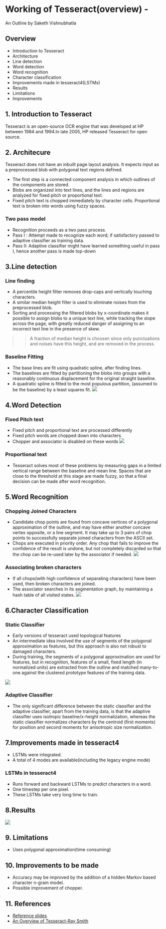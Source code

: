 #   Working of Tesseract(overview) - 
An Outline by Saketh Vishnubhatla

## Overview
* Introduction to Tesseract
* Architecture 
* Line detection
* Word detection
* Word recognition
* Character classification
* Improvements made in tesseract4(LSTMs)
* Results
* Limitations
* Improvements
## 1. Introduction to Tesseract
Tesseract is an open-source OCR engine that was developed at HP between 1984 and 1994.In late 2005, HP released Tesseract for open source.

## 2. Architecure
Tesseract does not have an inbuilt page layout analysis. It expects input as a preprocessed blob with polygonal text regions defined.
* The first step is a connected component analysis in which outlines of the components are stored.
* Blobs are organized into text lines, and the lines and regions are analyzed for fixed pitch or proportional text.
* Fixed pitch text is chopped immediately by character cells. Proportional text is broken into words using fuzzy spaces.
### Two pass model
* Recognition proceeds as a two pass process.
* Pass I : Attempt made to recognize each word; if satisfactory passed to adaptive classifier as training data.
* Pass II: Adaptive classifier might have learned something useful in pass I, hence another pass is made top-down
## 3.Line detection

### Line finding
* A percentile height filter removes drop-caps and vertically touching characters.
* A similar median height filter is used to eliminate noises from the preprocessed blob.
* Sorting and processing the filtered blobs by x-coordinate makes it
possible to assign blobs to a unique text line, while tracking the slope across the page, with greatly reduced danger of assigning to an incorrect text line in the presence of skew.
>> A fraction of median height is choosen since only punctuations and noises have this height, and are removed in the process.
### Baseline Fitting
*  The base lines are fit using quadratic spline, after finding lines.
*  The baselines are fitted by partitioning the blobs into groups with a reasonably continuous displacement for the original straight baseline.
* A quadratic spline is fitted to the most populous partition, (assumed to be the baseline) by a least squares fit.
![](/img/curve-fit-baseline.png)
## 4.Word Detection
### Fixed Pitch text
* Fixed pitch and proportional text are processed differently
* Fixed pitch words are chopped down into characters
* Chopper and associator is disabled on these words
![](/img/mountain.png)
### Proportional text
* Tesseract solves most of these problems by measuring gaps in a limited vertical range between the baseline and mean line. Spaces that are close to the threshold at this stage are made fuzzy, so that a final decision can be made after word recognition.
## 5.Word Recognition
### Chopping Joined Characters
*  Candidate chop points are found from concave vertices of a polygonal approximation of the outline, and may have either another concave vertex opposite, or a line segment. It may take up to 3 pairs of chop points to successfully separate joined characters from the ASCII set.
* Chops are executed in priority order. Any chop that fails to improve the confidence of the result is undone, but not completely discarded so that the chop can be re-used later by the associator if needed.
![](/img/chop-points.png)
### Associating broken characters
* If all chops(with high confidence of separating characters) have been used, then broken characters are joined. 
* The associator searches in its segmentation graph, by maintaining a hash table of all visited states.
![](/img/broken-character.png)

## 6.Character Classification
### Static Classifier
* Early versions of tesseract used topological features
* An intermediate idea involved the use of segments of the polygonal approximation as features, but this approach is also not robust to damaged characters.
* During training, the segments of a polygonal approximation are used for features, but in recognition, features of a small, fixed length (in normalized units) are extracted from the outline and matched many-to-one against the clustered prototype features of the training data.

![](/img/feature-prototype.png)
### Adaptive Classifier
* The only significant difference between the static classifier and the adaptive classifier, apart from the training data, is that the adaptive classifier uses isotropic baseline/x-height normalization, whereas the
static classifier normalizes characters by the centroid (first moments) for position and second moments for anisotropic size normalization.

## 7.Improvements made in tesseract4
* LSTMs were integrated.
* A total of 4 modes are available(including the legacy engine mode)
### LSTMs in tesseract4
* Runs forward and backward LSTMs to predict characters in a word.
* One timestep per one pixel.
* These LSTMs take very long time to train.
## 8.Results
![](/img/result.png)

## 9. Limitations
* Uses polygonal approximation(time consuming)
## 10. Improvements to be made
* Accuracy may be improved by the addition of a hidden Markov based character n-gram model.
* Possible improvement of chopper.
## 11. References
* [Reference slides](https://github.com/tesseract-ocr/docs/tree/master/das_tutorial2016)
* [An Overview of Tesseract-Ray Smith](https://www.google.com/url?sa=t&rct=j&q=&esrc=s&source=web&cd=1&ved=2ahUKEwjXgbb8mujiAhXHXCsKHQBOAiAQFjAAegQIAhAC&url=https%3A%2F%2Fresearch.google.com%2Fpubs%2Farchive%2F33418.pdf&usg=AOvVaw3MUJfEGXPwnQHIVc9SrO4E)

